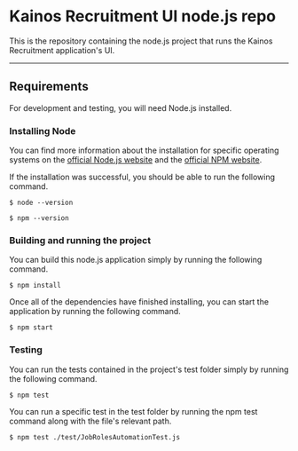 # Kainos Recruitment UI node.js repo
This is the repository containing the node.js project that runs the Kainos Recruitment application's UI.

---
## Requirements
For development and testing, you will need Node.js installed.

### Installing Node
You can find more information about the installation for specific operating systems on the [official Node.js website](https://nodejs.org/) and the [official NPM website](https://npmjs.org/).

If the installation was successful, you should be able to run the following command.

    $ node --version

    $ npm --version

### Building and running the project
You can build this node.js application simply by running the following command.

    $ npm install

Once all of the dependencies have finished installing, you can start the application by running the following command.

    $ npm start

### Testing
You can run the tests contained in the project's test folder simply by running the following command.

    $ npm test

You can run a specific test in the test folder by running the npm test command along with the file's relevant path.

    $ npm test ./test/JobRolesAutomationTest.js

